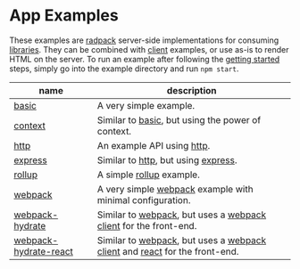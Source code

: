 # App Examples
These examples are [radpack] server-side implementations for consuming [libraries][libs]. They can be combined with [client][clients] examples, or use as-is to render HTML on the server. To run an example after following the [getting started] steps, simply go into the example directory and run `npm start`.

| name                    | description                                                                                 |
|-------------------------|---------------------------------------------------------------------------------------------|
| [basic]                 | A very simple example.                                                                      |
| [context]               | Similar to [basic], but using the power of context.                                         |
| [http]                  | An example API using [http][http-url].                                                      |
| [express]               | Similar to [http], but using [express][express-url].                                        |
| [rollup]                | A simple [rollup][rollup-url] example.                                                      |
| [webpack]               | A very simple [webpack][webpack-url] example with minimal configuration.                    |
| [webpack-hydrate]       | Similar to [webpack], but uses a [webpack client] for the front-end.                        |
| [webpack-hydrate-react] | Similar to [webpack], but uses a [webpack client] and [react][react-url] for the front-end. |


[basic]: ./basic/
[http]: ./http/
[express]: ./express/
[context]: ./context/
[rollup]: ./rollup/
[webpack]: ./webpack/
[webpack-hydrate]: ./webpack-hydrate/
[webpack-hydrate-react]: ./webpack-hydrate-react/
[libs]: ../libs/
[clients]: ../clients/
[getting started]: ../#getting-started
[webpack client]: ../clients/webpack/
[radpack]: ../../
[http-url]: https://nodejs.org/docs/latest-v12.x/api/http.html
[express-url]: https://expressjs.com/
[rollup-url]: https://rollupjs.org/
[webpack-url]: https://v4.webpack.js.org/
[react-url]: https://reactjs.org/
